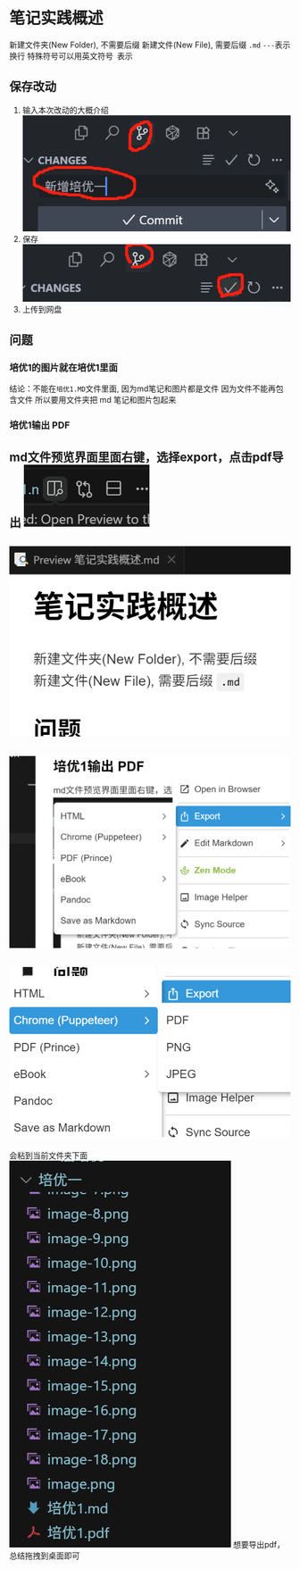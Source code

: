# 笔记实践概述
新建文件夹(New Folder), 不需要后缀
新建文件(New File), 需要后缀 `.md`
`---`表示换行
特殊符号可以用英文符号` `表示

## 保存改动
1. 输入本次改动的大概介绍
![1756815691647](1756815691647.png)
2. 保存
![1756815547983](1756815547983.png)
2. 上传到网盘




## 问题

### 培优1的图片就在培优1里面
结论：不能在`培优1.MD`文件里面, 因为md笔记和图片都是文件
因为文件不能再包含文件
所以要用文件夹把 md 笔记和图片包起来

### 培优1输出 PDF 
md文件预览界面里面右键，选择export，点击pdf导出
![点击预览界面](image.png)
---
![得到正确界面的样子](image-1.png)
---
![右键选择export，选择pdf导出](image-2.png)
---
![选择chrome里面的pdf](image-3.png)
---
会粘到当前文件夹下面
![alt text](image-4.png)
想要导出pdf，总结拖拽到桌面即可
